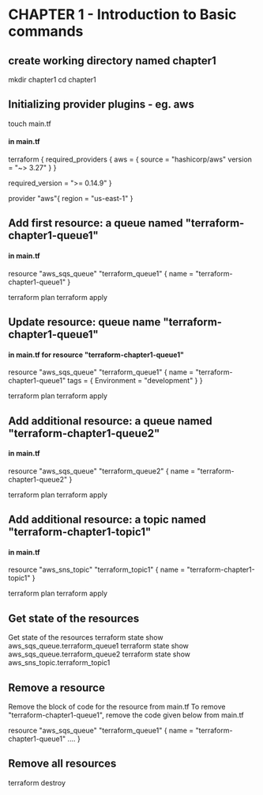 # CHAPTER 1 - Introduction to Basic commands 

## create working directory named chapter1
mkdir chapter1
cd chapter1

## Initializing provider plugins - eg. aws

touch main.tf

#### in main.tf
terraform {
  required_providers {
    aws = {
      source  = "hashicorp/aws"
      version = "~> 3.27"
    }
  }

  required_version = ">= 0.14.9"
}

provider "aws"{
    region = "us-east-1"
}

## Add first resource: a queue named "terraform-chapter1-queue1"

#### in main.tf
resource "aws_sqs_queue" "terraform_queue1" {
  name = "terraform-chapter1-queue1"
}

terraform plan 
terraform apply

## Update resource: queue name "terraform-chapter1-queue1"

#### in main.tf for resource "terraform-chapter1-queue1"

resource "aws_sqs_queue" "terraform_queue1" {
  name = "terraform-chapter1-queue1"
  tags = {
    Environment = "development"
  }
}

terraform plan 
terraform apply


## Add additional resource: a queue named "terraform-chapter1-queue2"

#### in main.tf
resource "aws_sqs_queue" "terraform_queue2" {
  name = "terraform-chapter1-queue2"
}

terraform plan 
terraform apply

## Add additional resource: a topic named "terraform-chapter1-topic1"

#### in main.tf
resource "aws_sns_topic" "terraform_topic1" {
  name = "terraform-chapter1-topic1"
}

terraform plan 
terraform apply

## Get state of the resources

Get state of the resources
terraform state show aws_sqs_queue.terraform_queue1
terraform state show aws_sqs_queue.terraform_queue2
terraform state show aws_sns_topic.terraform_topic1


## Remove a resource

Remove the block of code for the resource from main.tf 
To remove "terraform-chapter1-queue1", remove the code given below from main.tf

resource "aws_sqs_queue" "terraform_queue1" {
  name = "terraform-chapter1-queue1"
  ....
}


## Remove all resources 
terraform destroy
